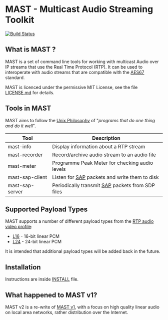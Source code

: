 MAST - Multicast Audio Streaming Toolkit
========================================

[![Build Status](https://travis-ci.org/njh/mast.svg?branch=master)](https://travis-ci.org/njh/mast)


What is MAST ?
--------------

MAST is a set of command line tools for working with multicast Audio over IP streams that use the Real Time Protocol (RTP).
It can be used to interoperate with audio streams that are compatible with the [AES67] standard.

MAST is licenced under the permissive MIT License, see the file [LICENSE.md](/LICENSE.md) for details.



Tools in MAST
-------------

MAST aims to follow the [Unix Philosophy] of "_programs that do one thing and do it well_".

| Tool            | Description                                         |
|-----------------|-----------------------------------------------------|
| mast-info       | Display information about a RTP stream              |
| mast-recorder   | Record/archive audio stream to an audio file        |
| mast-meter      | Programme Peak Meter for checking audio levels      |
| mast-sap-client | Listen for [SAP] packets and write them to disk     |
| mast-sap-server | Periodically transmit [SAP] packets from SDP files  |


Supported Payload Types
-----------------------

MAST supports a number of different payload types from the [RTP audio video profile]:

* [L16] - 16-bit linear PCM
* [L24] - 24-bit linear PCM

It is intended that additional payload types will be added back in the future.

Installation
------------

Instructions are inside [INSTALL](./INSTALL) file.

What happened to MAST v1?
-------------------------

MAST v2 is a re-write of [MAST v1](https://github.com/njh/mast/tree/v1), with a focus on high quality linear audio on local area networks, rather distribution over the Internet.


[AES67]: https://en.wikipedia.org/wiki/AES67
[SAP]:   https://en.wikipedia.org/wiki/Session_Announcement_Protocol
[L16]:   https://www.ietf.org/go/rfc4856
[L24]:   https://www.iana.org/go/rfc3190
[RTP audio video profile]: https://en.wikipedia.org/wiki/RTP_audio_video_profile
[Unix Philosophy]: https://en.wikipedia.org/wiki/Unix_philosophy
